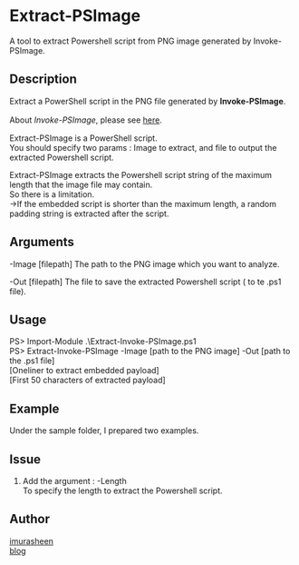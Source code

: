 # Extract-PSImage
A tool to extract Powershell script from PNG image generated by Invoke-PSImage.  

## Description
Extract a PowerShell script in the PNG file generated by **Invoke-PSImage**.  

About *Invoke-PSImage*, please see [here](https://github.com/peewpw/Invoke-PSImage). 　

Extract-PSImage is a PowerShell script.   
You should specify two params : Image to extract, and file to output the extracted Powershell script.  

Extract-PSImage extracts the Powershell script string of the maximum length that the image file may contain.  
So there is a limitation.  
->If the embedded script is shorter than the maximum length, a random padding string is extracted after the script.

## Arguments
-Image [filepath] The path to the PNG image which you want to analyze.

-Out [filepath] The file to save the extracted Powershell script ( to te .ps1 file).

## Usage
PS> Import-Module .\Extract-Invoke-PSImage.ps1  
PS> Extract-Invoke-PSImage -Image [path to the PNG image] -Out [path to the .ps1 file]  
[Oneliner to extract embedded payload]  
[First 50 characters of extracted payload]  

## Example
Under the sample folder, I prepared two examples.


## Issue
1. Add the argument : -Length  
To specify the length to extract the Powershell script.  


## Author
[imurasheen](https://github.com/imurasheen)  
[blog](https://imurasheen.hatenablog.com/)  
